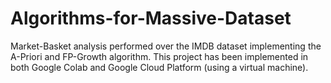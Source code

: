 # Algorithms-for-Massive-Dataset
Market-Basket analysis performed over the IMDB dataset implementing the A-Priori and FP-Growth algorithm. This project has been implemented in both Google Colab and Google Cloud Platform (using a virtual machine).  
